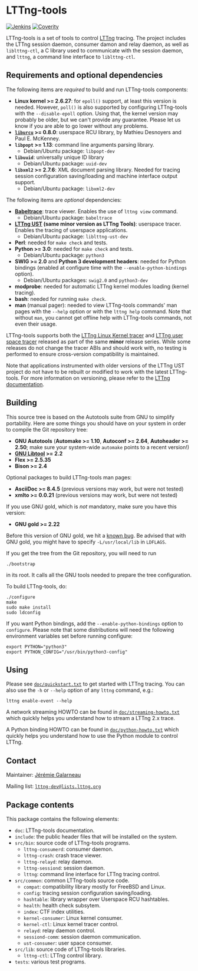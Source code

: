 LTTng-tools
===========

[![Jenkins](https://img.shields.io/jenkins/s/https/ci.lttng.org/lttng-tools.svg)](https://ci.lttng.org/job/lttng-tools/)
[![Coverity](https://img.shields.io/coverity/scan/lttng-tools.svg)](https://scan.coverity.com/projects/lttng-tools)

LTTng-tools is a set of tools to control [LTTng](https://lttng.org/)
tracing. The project includes the LTTng session daemon, consumer damon
and relay daemon, as well as `liblttng-ctl`, a C library used to
communicate with the session daemon, and `lttng`, a command line
interface to `liblttng-ctl`.


Requirements and optional dependencies
--------------------------------------

The following items are _required_ to build and run LTTng-tools
components:

  - **Linux kernel >= 2.6.27**: for `epoll()` support, at least this
    version is needed. However, `poll()` is also supported by
    configuring LTTng-tools with the `--disable-epoll` option. Using
    that, the kernel version may probably be older, but we can't provide
    any guarantee. Please let us know if you are able to go lower
    without any problems.
  - **[`liburcu`](http://www.liburcu.org/) >= 0.8.0**: userspace RCU library,
    by Mathieu Desnoyers and Paul E. McKenney.
  - **`libpopt` >= 1.13**:  command line arguments parsing library.
    - Debian/Ubuntu package: `libpopt-dev`
  - **`libuuid`**: universally unique ID library
    - Debian/Ubuntu package: `uuid-dev`
  - **`libxml2` >= 2.7.6**:  XML document parsing library. Needed for
    tracing session configuration saving/loading and machine interface
    output support.
    - Debian/Ubuntu package: `libxml2-dev`


The following items are _optional_ dependencies:

  - **[Babeltrace](https://lttng.org/babeltrace)**: trace viewer.
    Enables the use of `lttng view` command.
    - Debian/Ubuntu package: `babeltrace`
  - **[LTTng UST](https://lttng.org) (same minor version as LTTng Tools)**:
    userspace tracer. Enables the tracing of userspace applications.
    - Debian/Ubuntu package: `liblttng-ust-dev`
  - **Perl**: needed for `make check` and tests.
  - **Python >= 3.0**: needed for `make check` and tests.
    - Debian/Ubuntu package: `python3`
  - **SWIG >= 2.0** and **Python 3 development headers**: needed for
    Python bindings
    (enabled at configure time with the `--enable-python-bindings` option).
    - Debian/Ubuntu packages: `swig2.0` and `python3-dev`
  - **modprobe**: needed for automatic LTTng kernel modules loading
    (kernel tracing).
  - **bash**: needed for running `make check`.
  - **man** (manual pager): needed to view LTTng-tools commands' man
    pages with the `--help` option or with the `lttng help` command.
    Note that without `man`, you cannot get offline help with
    LTTng-tools commands, not even their usage.

LTTng-tools supports both the [LTTng Linux Kernel tracer](https://lttng.org)
and [LTTng user space tracer](https://lttng.org) released as part of the same
**minor** release series. While some releases do not change the tracer ABIs and
should work with, no testing is performed to ensure cross-version compatibility
is maintained.

Note that applications instrumented with older versions of the LTTng UST project
do not have to be rebuilt or modified to work with the latest LTTng-tools.
For more information on versioning, please refer to the
[LTTng documentation](https://lttng.org/docs).

Building
--------

This source tree is based on the Autotools suite from GNU to simplify
portability. Here are some things you should have on your system in
order to compile the Git repository tree:

  - **GNU Autotools** (**Automake >= 1.10**, **Autoconf >= 2.64**,
    **Autoheader >= 2.50**; make sure your system-wide `automake` points
    to a recent version!)
  - **[GNU Libtool](http://www.gnu.org/software/autoconf/) >= 2.2**
  - **Flex >= 2.5.35**
  - **Bison >= 2.4**

Optional packages to build LTTng-tools man pages:

  - **AsciiDoc >= 8.4.5** (previous versions may work, but were
    not tested)
  - **xmlto >= 0.0.21** (previous versions may work, but were
    not tested)

If you use GNU gold, which is _not_ mandatory, make sure you have this
version:

  - **GNU gold >= 2.22**

Before this version of GNU gold, we hit a
[known bug](http://sourceware.org/bugzilla/show_bug.cgi?id=11317).
Be advised that with GNU gold, you might have to specify
`-L/usr/local/lib` in `LDFLAGS`.

If you get the tree from the Git repository, you will need to run

    ./bootstrap

in its root. It calls all the GNU tools needed to prepare the tree
configuration.

To build LTTng-tools, do:

    ./configure
    make
    sudo make install
    sudo ldconfig

If you want Python bindings, add the `--enable-python-bindings` option
to `configure`. Please note that some distributions will need the
following environment variables set before running configure:

    export PYTHON="python3"
    export PYTHON_CONFIG="/usr/bin/python3-config"


Using
-----

Please see [`doc/quickstart.txt`](doc/quickstart.txt) to get started
with LTTng tracing. You can also use the `-h` or `--help` option of
any `lttng` command, e.g.:

    lttng enable-event --help

A network streaming HOWTO can be found in
[`doc/streaming-howto.txt`](doc/streaming-howto.txt) which quickly
helps you understand how to stream a LTTng 2.x trace.

A Python binding HOWTO can be found in
[`doc/python-howto.txt`](doc/python-howto.txt) which quickly helps you
understand how to use the Python module to control LTTng.


Contact
-------

Maintainer: [Jérémie Galarneau](mailto:jeremie.galarneau@efficios.com)

Mailing list: [`lttng-dev@lists.lttng.org`](https://lttng.org/cgi-bin/mailman/listinfo/lttng-dev)


Package contents
----------------

This package contains the following elements:

  - `doc`: LTTng-tools documentation.
  - `include`: the public header files that will be installed on the system.
  - `src/bin`: source code of LTTng-tools programs.
    - `lttng-consumerd`: consumer daemon.
    - `lttng-crash`: crash trace viewer.
    - `lttng-relayd`: relay daemon.
    - `lttng-sessiond`: session daemon.
    - `lttng`: command line interface for LTTng tracing control.
  - `src/common`: common LTTng-tools source code.
    - `compat`: compatibility library mostly for FreeBSD and Linux.
    - `config`: tracing session configuration saving/loading.
    - `hashtable`: library wrapper over Userspace RCU hashtables.
    - `health`: health check subsytem.
    - `index`: CTF index utilities.
    - `kernel-consumer`: Linux kernel consumer.
    - `kernel-ctl`: Linux kernel tracer control.
    - `relayd`: relay daemon control.
    - `sessiond-comm`: session daemon communication.
    - `ust-consumer`: user space consumer.
  - `src/lib`: source code of LTTng-tools libraries.
    - `lttng-ctl`: LTTng control library.
  - `tests`: various test programs.
